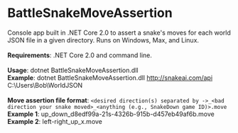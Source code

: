 # BattleSnakeMoveAssertion
Console app built in .NET Core 2.0 to assert a snake's moves for each world JSON file in a given directory. Runs on Windows, Max, and Linux.<br />
<br />
<b>Requirements</b>: .NET Core 2.0 and command line.<br />
<br />
<b>Usage</b>: dotnet BattleSnakeMoveAssertion.dll <snake base URI> <path to directory with move assertion files><br />
<b>Example</b>: dotnet BattleSnakeMoveAssertion.dll http://snakeai.com/api C:\Users\Bob\WorldJSON<br />
<br />
<b>Move assertion file format</b>: ```<desired direction(s) separated by ->_<bad direction your snake moved>_<anything (e.g., SnakeDown game ID)>.move```<br />
<b>Example 1</b>: up_down_d8edf99a-21s-4326b-915b-d457eb49af6b.move<br />
<b>Example 2</b>: left-right_up_x.move

